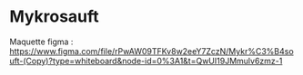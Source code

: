 # Mykrosauft

Maquette figma :
https://www.figma.com/file/rPwAW09TFKv8w2eeY7ZczN/Mykr%C3%B4souft-(Copy)?type=whiteboard&node-id=0%3A1&t=QwUI19JMmulv6zmz-1
